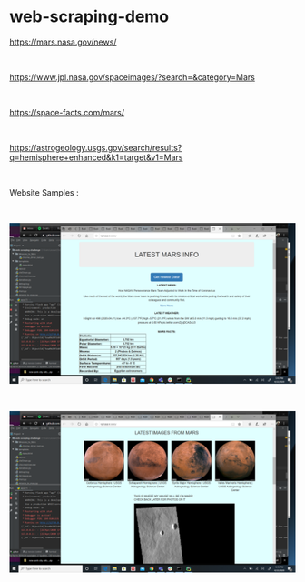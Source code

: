 # web-scraping-demo 

https://mars.nasa.gov/news/

<br>

https://www.jpl.nasa.gov/spaceimages/?search=&category=Mars

<br>

https://space-facts.com/mars/

<br>

https://astrogeology.usgs.gov/search/results?q=hemisphere+enhanced&k1=target&v1=Mars

<br>

Website Samples :

<br>

 ![Alt Text](https://github.com/seanwayland/web-scraping-challenge/blob/master/images/website1.png)
 
 <br>
 
  ![Alt Text](https://github.com/seanwayland/web-scraping-challenge/blob/master/images/website2.png)
  
